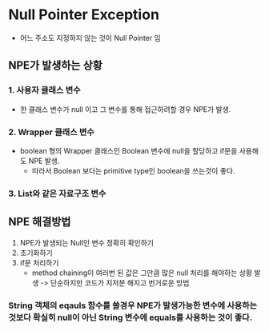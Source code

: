 # Null Pointer Exception

- 어느 주소도 지정하지 않는 것이 Null Pointer 임

## NPE가 발생하는 상황

### 1. 사용자 클래스 변수

- 한 클래스 변수가 null 이고 그 변수를 통해 접근하려할 경우 NPE가 발생.

### 2. Wrapper 클래스 변수

- boolean 형의 Wrapper 클래스인 Boolean 변수에 null을 할당하고 if문을 사용해도 NPE 발생.
  - 따라서 Boolean 보다는 primitive type인 boolean을 쓰는것이 좋다.

### 3. List와 같은 자료구조 변수

## NPE 해결방법

1. NPE가 발생되는 Null인 변수 정확히 확인하기
2. 초기화하기
3. if문 처리하기
   - method chaining이 여러번 된 값은 그만큼 많은 null 처리를 해야하는 상황 발생 -> 단순하지만 코드가 지저분 해지고 번거로운 방법

### String 객체의 eqauls 함수를 쓸경우 NPE가 발생가능한 변수에 사용하는 것보다 확실히 null이 아닌 String 변수에 equals를 사용하는 것이 좋다.
